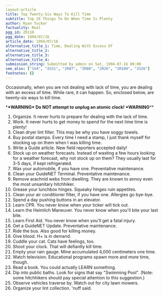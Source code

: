 ```yaml
---
layout:article
title: Top Twenty-Six Ways To Kill Time
subtitle: Top 26 Things To Do When Time Is Plenty
author: Ryan Tucker
factuality: Real
pgg_id: 2R110
pgg_date: 1994/07/16
article_date: 1994/07/16
alternative_title_1: Time, Dealing With Excess Of
alternative_title_2: 
alternative_title_3: 
alternative_title_4: 
submission_string: Submitted by admin on Sat, 1994-07-16 00:00
see_also: ["1U4", "2U31", "2R87", "2R80", "2R26", "2R109", "2S26"]
footnotes: {}
---
```

<div>
<p>Occasionally, when you are not dealing with lack of time, you are dealing with an excess of time. While rare, it can happen. So, enclosed below, are twenty-six ways to kill time.</p>
<p>*<strong>*WARNING</strong><strong>* Do NOT attempt to unplug an atomic clock! *</strong><strong>WARNING</strong>**</p>
<ol>
<li value="1">Organize. It never hurts to prepare for dealing with the lack of time.</li>
<li value="2">Work. It never hurts to get money to spend for the next time time is plenty!</li>
<li value="3">Clean dryer lint filter. This may be why you have soggy towels.</li>
<li value="4">Buy postal stamps. Every time I need a stamp, I just thank myself for stocking up on them when I was killing time.</li>
<li value="5">Write a Guide article. New field reporters accepted daily!</li>
<li value="6">Stock up on weather forecasts. Instead of wasting a few hours looking for a weather forecast, why not stock up on them? They usually last for 3-5 days, if kept refrigerated.</li>
<li value="7">Wax your automobile, if you have one. Preventative maintenance.</li>
<li value="8">Clean your GuideNET Terminal. Preventative maintenance.</li>
<li value="9">Remove arachnid webs from dwelling. They are known to annoy even the most unsanitary hitchhiker.</li>
<li value="10">Grease your lunchbox hinges. Squeaky hinges ruin appetites.</li>
<li value="11">Clean your air conditioner filter, if you have one. Allergies go bye-bye.</li>
<li value="12">Spend a day pushing buttons in an elevator.</li>
<li value="13">Learn CPR. You never know when your ticker will tick out.</li>
<li value="14">Learn the Heimlich Maneuver. You never know when you'll bite your last bite.</li>
<li value="15">Learn First Aid. You never know when you'll get a fatal injury.</li>
<li value="16">Get a GuideNET Update. Preventative maintenance.</li>
<li value="17">Ride the bus. Also good for killing money.</li>
<li value="18">Give blood. H+ is in demand.</li>
<li value="19">Cuddle your cat. Cats have feelings, too.</li>
<li value="20">Shoot your clock. That will defiantly kill time.</li>
<li value="21">Empty your rain gauge. Mine accumulated 4,000 centimeters one time.</li>
<li value="22">Watch television. Educational programs spawn more and more time, though.</li>
<li value="23">Read a book. You could actually LEARN something.</li>
<li value="24">Dip into public baths. Look for signs that say "Swimming Pool". (Note: some hitchhikers should pay special attention to this suggestion.)</li>
<li value="25">Observe vehicles traverse by. Watch out for city lawn mowers.</li>
<li value="26">Organize your lint collection. 'nuff said.</li>
</ol>
</div>
